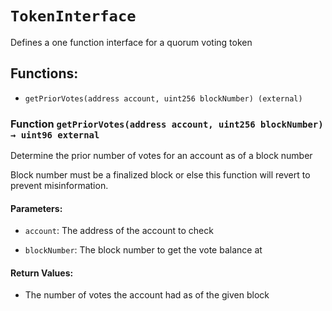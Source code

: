 # `TokenInterface`

Defines a one function interface for a quorum voting token

## Functions:

- `getPriorVotes(address account, uint256 blockNumber) (external)`

### Function `getPriorVotes(address account, uint256 blockNumber) → uint96 external`

Determine the prior number of votes for an account as of a block number

Block number must be a finalized block or else this function will revert to prevent misinformation.

#### Parameters:

- `account`: The address of the account to check

- `blockNumber`: The block number to get the vote balance at

#### Return Values:

- The number of votes the account had as of the given block
